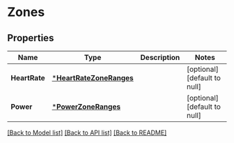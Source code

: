 # Zones

## Properties
Name | Type | Description | Notes
------------ | ------------- | ------------- | -------------
**HeartRate** | [***HeartRateZoneRanges**](HeartRateZoneRanges.md) |  | [optional] [default to null]
**Power** | [***PowerZoneRanges**](PowerZoneRanges.md) |  | [optional] [default to null]

[[Back to Model list]](../README.md#documentation-for-models) [[Back to API list]](../README.md#documentation-for-api-endpoints) [[Back to README]](../README.md)


